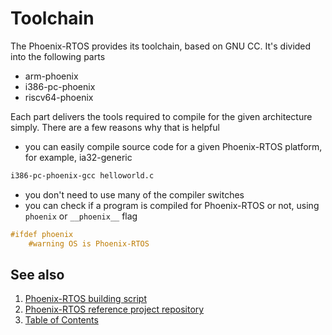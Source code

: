 # Toolchain

The Phoenix-RTOS provides its toolchain, based on GNU CC. It's divided into the following parts
- arm-phoenix
- i386-pc-phoenix
- riscv64-phoenix

Each part delivers the tools required to compile for the given architecture simply.
There are a few reasons why that is helpful
- you can easily compile source code for a given Phoenix-RTOS platform, for example, ia32-generic
```bash
i386-pc-phoenix-gcc helloworld.c
```
- you don't need to use many of the compiler switches
- you can check if a program is compiled for Phoenix-RTOS or not, using `phoenix` or `__phoenix__` flag
```c
#ifdef phoenix
    #warning OS is Phoenix-RTOS
```

## See also

1. [Phoenix-RTOS building script](script.md)
2. [Phoenix-RTOS reference project repository](project.md)
3. [Table of Contents](../README.md)

